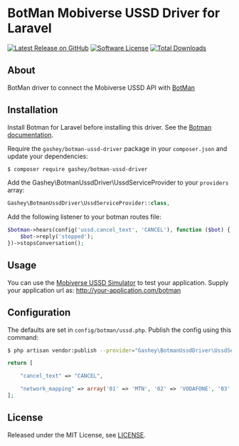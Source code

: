 # BotMan Mobiverse USSD Driver for Laravel

[![Latest Release on GitHub][ico-version]][link-packagist]
[![Software License][ico-license]](LICENSE.md)
[![Total Downloads][ico-downloads]][link-downloads]

## About

BotMan driver to connect the Mobiverse USSD API with [BotMan](https://github.com/botman/botman)

## Installation

Install Botman for Laravel before installing this driver. See the [Botman documentation](https://botman.io/2.0/welcome).

Require the `gashey/botman-ussd-driver` package in your `composer.json` and update your dependencies:

```sh
$ composer require gashey/botman-ussd-driver
```

Add the Gashey\BotmanUssdDriver\UssdServiceProvider to your `providers` array:

```php
Gashey\BotmanUssdDriver\UssdServiceProvider::class,
```

Add the following listener to your botman routes file:

```php
$botman->hears(config('ussd.cancel_text', 'CANCEL'), function ($bot) {
    $bot->reply('stopped');
})->stopsConversation();
```

## Usage

You can use the [Mobiverse USSD Simulator](https://apps.mobivs.com/USSDSIM/) to test your application. Supply your application url as: http://your-application.com/botman

## Configuration

The defaults are set in `config/botman/ussd.php`. Publish the config using this command:

```sh
$ php artisan vendor:publish --provider="Gashey\BotmanUssdDriver\UssdServiceProvider"
```

```php
return [

    "cancel_text" => "CANCEL",

    "network_mapping" => array('01' => 'MTN', '02' => 'VODAFONE', '03' => 'AIRTEL-TIGO', '04' => 'AIRTEL-TIGO', '05' => 'GLO'),
];
```

## License

Released under the MIT License, see [LICENSE](LICENSE).

[ico-version]: https://img.shields.io/github/release/gashey/botman-ussd-driver.svg?style=flat-square
[ico-license]: https://img.shields.io/badge/license-MIT-brightgreen.svg?style=flat-square
[ico-scrutinizer]: https://img.shields.io/scrutinizer/coverage/gashey/botman-ussd-driver.svg?style=flat-square
[ico-code-quality]: https://img.shields.io/scrutinizer/gashey/botman-ussd-driver.svg?style=flat-square
[ico-downloads]: https://img.shields.io/packagist/dt/gashey/botman-ussd-driver.svg?style=flat-square
[link-packagist]: https://packagist.org/packages/gashey/botman-ussd-driver
[link-scrutinizer]: https://scrutinizer-ci.com/gashey/botman-ussd-driver/code-structure
[link-code-quality]: https://scrutinizer-ci.com/gashey/botman-ussd-driver
[link-downloads]: https://packagist.org/packages/gashey/botman-ussd-driver
[link-author]: https://github.com/gashey
[link-contributors]: ../../contributors
